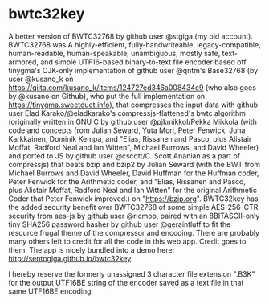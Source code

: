 # bwtc32key
A better version of BWTC32768 by github user @stgiga (my old account). BWTC32768 was A highly-efficient, fully-handwriteable, legacy-compatible, human-readable, human-speakable, unambiguous, mostly safe, text-armored, and simple UTF16-based binary-to-text file encoder based off tinygma's CJK-only implementation of github user @qntm's Base32768 (by user @kusano_k on https://qiita.com/kusano_k/items/124727ed346a008434c9 (who also goes by @kusano on Github), who put the full implementation on https://tinygma.sweetduet.info), that compresses the input data with github user Elad Karako/@eladkarako's compressjs-flattened's bwtc algorithm (originally written in GNU C by github user @pjkmikkol/Pekka Mikkola (with code and concepts from Julian Seward, Yuta Mori, Peter Fenwick, Juha Karkkainen, Dominik Kempa, and "Elias, Rissanen and Pasco, plus Alistair Moffat, Radford Neal and Ian Witten", Michael Burrows, and David Wheeler) and ported to JS by github user @cscott/C. Scott Ananian as a part of compressjs) that beats bzip and bzip2 by Julian Seward (with the BWT from Michael Burrows and David Wheeler, David Huffman for the Huffman coder, Peter Fenwick for the Arithmetic coder, and "Elias, Rissanen and Pasco, plus Alistair Moffat, Radford Neal and Ian Witten" for the original Arithmetic Coder that Peter Fenwick improved.) on "https://bzip.org". BWTC32key has the added security benefit over BWTC32768 of some simple AES-256-CTR security from aes-js by github user @ricmoo, paired with an 8BITASCII-only tiny SHA256 password hasher by github user @geraintluff to fit the resource frugal theme of the compressor and encoding. There are probably many others left to credit for all the code in this web app. Credit goes to them. The app is nicely bundled into a demo here: http://sentogiga.github.io/bwtc32key

I hereby reserve the formerly unassigned 3 character file extension ".B3K" for the output UTF16BE string of the encoder saved as a text file in that same UTF16BE encoding.
